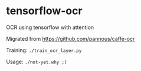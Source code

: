# tensorflow-ocr
OCR using tensorflow with attention

Migrated from https://github.com/pannous/caffe-ocr

Training:
`./train_ocr_layer.py`

Usage:
`./not-yet.why ;)`
